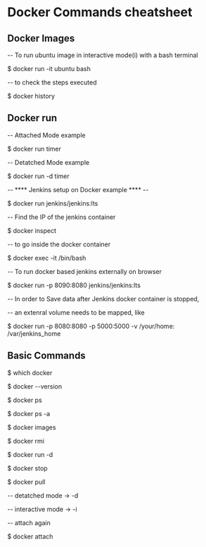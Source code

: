 # Docker Commands cheatsheet

## Docker Images

-- To run ubuntu image in interactive mode(i) with a bash terminal

$ docker run -it ubuntu bash

-- to check the steps executed

$ docker history

## Docker run

-- Attached Mode example

$ docker run timer

-- Detatched Mode example

$ docker run -d timer

-- **** Jenkins setup on Docker example **** --

$ docker run jenkins/jenkins:lts

-- Find the IP of the jenkins container

$ docker inspect <container-id>

-- to go inside the docker container

$ docker exec -it <name> /bin/bash

-- To run docker based jenkins externally on browser

$ docker run -p 8090:8080 jenkins/jenkins:lts

-- In order to Save data after Jenkins docker container is stopped, 

-- an extenral volume needs to be mapped, like

$ docker run -p 8080:8080 -p 5000:5000 -v /your/home: /var/jenkins_home

## Basic Commands

$ which docker

$ docker --version

$ docker ps

$ docker ps -a

$ docker images

$ docker rmi <image-nm>

$ docker run -d <image-nm>

$ docker stop <container-id>

$ docker pull <image-nm>

-- detatched mode -> -d

-- interactive mode -> -i

-- attach again

$ docker attach <container-id>
